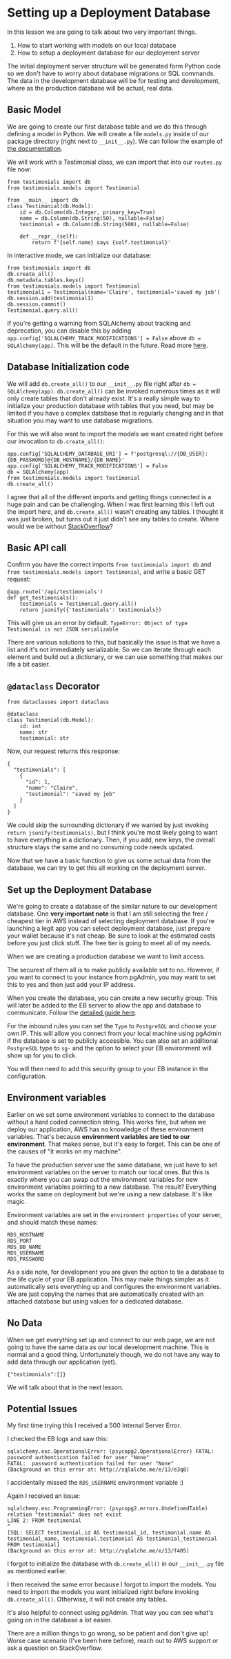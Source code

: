# Setting up a Deployment Database

In this lesson we are going to talk about two very important things.

1. How to start working with models on our local database
1. How to setup a deployment database for our deployment server

The initial deployment server structure will be generated form Python code so we don't have to worry about database migrations or SQL commands. The data in the development database will be for testing and development, where as the production database will be actual, real data.

## Basic Model

We are going to create our first database table and we do this through defining a model in Python. We will create a file ```models.py``` inside of our package directory (right next to ```__init__.py```). We can follow the example of [the documentation](https://flask-sqlalchemy.palletsprojects.com/en/2.x/quickstart/).

We will work with a Testimonial class, we can import that into our ```routes.py``` file now:

```
from testimonials import db
from testimonials.models import Testimonial
```

```python3
from __main__ import db
class Testimonial(db.Model):
    id = db.Column(db.Integer, primary_key=True)
    name = db.Column(db.String(50), nullable=False)
    testimonial = db.Column(db.String(500), nullable=False)

    def __repr__(self):
        return f'{self.name} says {self.testimonial}'
```

In interactive mode, we can initialize our database:
```
from testimonials import db
db.create_all()
db.metadata.tables.keys()
from testimonials.models import Testimonial
testimonial1 = Testimonial(name='Claire', testimonial='saved my job')
db.session.add(testimonial1)
db.session.commit()
Testimonial.query.all()
```

If you're getting a warning from SQLAlchemy about tracking and deprecation, you can disable this by adding ```app.config['SQLALCHEMY_TRACK_MODIFICATIONS'] = False``` above ```db = SQLAlchemy(app)```. This will be the default in the future. Read more [here](https://stackoverflow.com/questions/33738467/how-do-i-know-if-i-can-disable-sqlalchemy-track-modifications).

## Database Initialization code

We will add ```db.create_all()``` to our ```__init__.py``` file right after ```db = SQLAlchemy(app)```. ```db.create_all()``` can be invoked numerous times as it will only create tables that don't already exist. It's a really simple way to initialize your production database with tables that you need, but may be limited if you have a complex database that is regularly changing and in that situation you may want to use database migrations.

For this we will also want to import the models we want created right before our invocation to ```db.create_all()```:

```
app.config['SQLALCHEMY_DATABASE_URI'] = f'postgresql://{DB_USER}:{DB_PASSWORD}@{DB_HOSTNAME}/{DB_NAME}'
app.config['SQLALCHEMY_TRACK_MODIFICATIONS'] = False
db = SQLAlchemy(app)
from testimonials.models import Testimonial
db.create_all()
```

I agree that all of the different imports and getting things connected is a huge pain and can be challenging. When I was first learning this I left out the import here, and ```db.create_all()``` wasn't creating any tables. I thought it was just broken, but turns out it just didn't see any tables to create. Where would we be without [StackOverflow](https://stackoverflow.com/questions/20744277/sqlalchemy-create-all-does-not-create-tables)?

## Basic API call

Confirm you have the correct imports ```from testimonials import db``` and ```from testimonials.models import Testimonial```, and write a basic GET request:

```
@app.route('/api/testimonials')
def get_testimonials():
    testimonials = Testimonial.query.all()
    return jsonify({'testimonials': testimonials})
```

This will give us an error by default. ```TypeError: Object of type Testimonial is not JSON serializable```

There are various solutions to this, but basically the issue is that we have a list and it's not immediately serializable. So we can iterate through each element and build out a dictionary, or we can use something that makes our life a bit easier.

## ```@dataclass``` Decorator

```python3
from dataclasses import dataclass

@dataclass
class Testimonial(db.Model):
    id: int
    name: str
    testimonial: str
```

Now, our request returns this response:
```
{
  "testimonials": [
    {
      "id": 1,
      "name": "Claire",
      "testimonial": "saved my job"
    }
  ]
}
```

We could skip the surrounding dictionary if we wanted by just invoking ```return jsonify(testimonials)```, but I think you're most likely going to want to have everything in a dictionary. Then, if you add, new keys, the overall structure stays the same and no consuming code needs updated.

Now that we have a basic function to give us some actual data from the database, we can try to get this all working on the deployment server.

## Set up the Deployment Database

We're going to create a database of the similar nature to our development database. One **very important note** is that I am still selecting the free / cheapest tier in AWS instead of selecting deployment database. If you're launching a legit app you can select deployment database, just prepare your wallet because it's not cheap. Be sure to look at the estimated costs before you just click stuff. The free tier is going to meet all of my needs.

When we are creating a production database we want to limit access.

The securest of them all is to make publicly available set to no. However, if you want to connect to your instance from pgAdmin, you may want to set this to yes and then just add your IP address.

When you create the database, you can create a new security group. This will later be added to the EB server to allow the app and database to communicate. Follow the [detailed guide here](https://docs.aws.amazon.com/elasticbeanstalk/latest/dg/rds-external-defaultvpc.html).

For the inbound rules you can set the ```Type``` to ```PostgreSQL``` and choose your own IP. This will allow you connect from your local machine using pgAdmin if the database is set to publicly accessible. You can also set an additional ```PostgreSQL``` type to ```sg-``` and the option to select your EB environment will show up for you to click.

You will then need to add this security group to your EB instance in the configuration.

## Environment variables

Earlier on we set some environment variables to connect to the database without a hard coded connection string. This works fine, but when we deploy our application, AWS has no knowledge of these environment variables. That's because **environment variables are tied to our environment**. That makes sense, but it's easy to forget. This can be one of the causes of "it works on my machine".

To have the production server use the same database, we just have to set environment variables on the server to match our local ones. But this is exactly where you can swap out the environment variables for new environment variables pointing to a new database. The result? Everything works the same on deployment but we're using a new database. It's like magic.

Environment variables are set in the ```environment properties``` of your server, and should match these names:

```
RDS_HOSTNAME
RDS_PORT
RDS_DB_NAME
RDS_USERNAME
RDS_PASSWORD
```

As a side note, for development you are given the option to tie a database to the life cycle of your EB application. This may make things simpler as it automatically sets everything up and configures the environment variables. We are just copying the names that are automatically created with an attached database but using values for a dedicated database.

## No Data

When we get everything set up and connect to our web page, we are not going to have the same data as our local development machine. This is normal and a good thing. Unfortunately though, we do not have any way to add data through our application (yet).

```
{"testimonials":[]}
```

We will talk about that in the next lesson.

## Potential Issues

My first time trying this I received a 500 Internal Server Error.

I checked the EB logs and saw this:

```
sqlalchemy.exc.OperationalError: (psycopg2.OperationalError) FATAL:  password authentication failed for user "None"
FATAL:  password authentication failed for user "None"
(Background on this error at: http://sqlalche.me/e/13/e3q8)
```

I accidentally missed the ```RDS_USERNAME``` environment variable :)

Again I received an issue:

```
sqlalchemy.exc.ProgrammingError: (psycopg2.errors.UndefinedTable) relation "testimonial" does not exist
LINE 2: FROM testimonial
^
[SQL: SELECT testimonial.id AS testimonial_id, testimonial.name AS testimonial_name, testimonial.testimonial AS testimonial_testimonial
FROM testimonial]
(Background on this error at: http://sqlalche.me/e/13/f405)
```

I forgot to initialize the database with ```db.create_all()``` in our ```__init__.py``` file as mentioned earlier.

I then received the same error because I forgot to import the models. You need to import the models you want initialized right before invoking ```db.create_all()```. Otherwise, it will not create any tables.

It's also helpful to connect using pgAdmin. That way you can see what's going on in the database a lot easier.

There are a million things to go wrong, so be patient and don't give up! Worse case scenario (I've been here before), reach out to AWS support or ask a question on StackOverflow.

